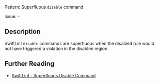 Pattern: Superfluous `disable` command

Issue: -

## Description

SwiftLint `disable` commands are superfluous when the disabled rule would not have triggered a violation in the disabled region.

## Further Reading

* [SwiftLint - Superfluous Disable Command](https://github.com/realm/SwiftLint/blob/master/Rules.md#superfluous-disable-command)